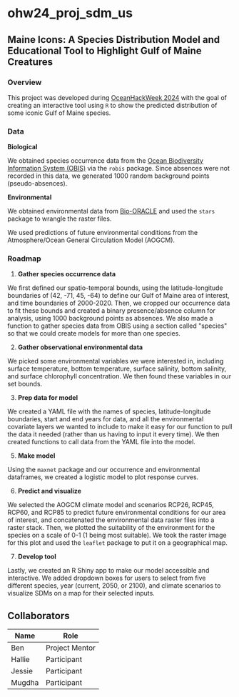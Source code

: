 # ohw24_proj_sdm_us

## Maine Icons: A Species Distribution Model and Educational Tool to Highlight Gulf of Maine Creatures

### Overview

This project was developed during [OceanHackWeek 2024](https://oceanhackweek.org/ohw24/) with the goal of creating an interactive tool using `R` to show the predicted distribution of some iconic Gulf of Maine species. 

### Data

**Biological**

We obtained species occurrence data from the [Ocean Biodiversity Information System (OBIS)](https://obis.org/) via the `robis` package. Since absences were not recorded in this data, we generated 1000 random background points (pseudo-absences). 

**Environmental**

We obtained environmental data from [Bio-ORACLE](https://www.bio-oracle.org/) and used the `stars` package to wrangle the raster files.

We used predictions of future environmental conditions from the Atmosphere/Ocean General Circulation Model (AOGCM).

### Roadmap

1. **Gather species occurrence data**

We first defined our spatio-temporal bounds, using the latitude-longitude boundaries of (42, -71, 45, -64) to define our Gulf of Maine area of interest, and time boundaries of 2000-2020. Then, we cropped our occurrence data to fit these bounds and created a binary presence/absence column for analysis, using 1000 background points as absences. We also made a function to gather species data from OBIS using a section called "species" so that we could create models for more than one species.

2. **Gather observational environmental data**

We picked some environmental variables we were interested in, including surface temperature, bottom temperature, surface salinity, bottom salinity, and surface chlorophyll concentration. We then found these variables in our set bounds.

3. **Prep data for model**

We created a YAML file with the names of species, latitude-longitude boundaries, start and end years for data, and all the environmental covariate layers we wanted to include to make it easy for our function to pull the data it needed (rather than us having to input it every time). We then created functions to call data from the YAML file into the model.

5. **Make model**

Using the `maxnet` package and our occurrence and environmental dataframes, we created a logistic model to plot response curves.

6. **Predict and visualize**

We selected the AOGCM climate model and scenarios RCP26, RCP45, RCP60, and RCP85 to predict future environmental conditions for our area of interest, and concatenated the environmental data raster files into a raster stack. Then, we plotted the suitability of the environment for the species on a scale of 0-1 (1 being most suitable). We took the raster image for this plot and used the `leaflet` package to put it on a geographical map.

7. **Develop tool**

Lastly, we created an R Shiny app to make our model accessible and interactive. We added dropdown boxes for users to select from five different species, year (current, 2050, or 2100), and climate scenarios to visualize SDMs on a map for their selected inputs.

## Collaborators

| Name                | Role                |
|---------------------|---------------------|
| Ben                 | Project Mentor      |
| Hallie              | Participant         |
| Jessie              | Participant         |
| Mugdha              | Participant         |
